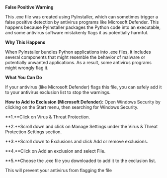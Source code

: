 **False Positive Warning**

This .exe file was created using PyInstaller, which can sometimes trigger a false positive detection by antivirus programs like Microsoft Defender. This happens because PyInstaller packages the Python code into an executable, and some antivirus software mistakenly flags it as potentially harmful.

**Why This Happens**

When PyInstaller bundles Python applications into .exe files, it includes several components that might resemble the behavior of malware or potentially unwanted applications. As a result, some antivirus programs might wrongly flag it.

**What You Can Do**

If your antivirus (like Microsoft Defender) flags this file, you can safely add it to your antivirus exclusion list to stop the warnings.

**How to Add to Exclusion (Microsoft Defender):**
Open Windows Security by clicking on the Start menu, then searching for Windows Security.

**1.**Click on Virus & Threat Protection.

**2.**Scroll down and click on Manage Settings under the Virus & Threat Protection Settings section.

**3.**Scroll down to Exclusions and click Add or remove exclusions.

**4.**Click on Add an exclusion and select File.

**5.**Choose the .exe file you downloaded to add it to the exclusion list.

This will prevent your antivirus from flagging the file
